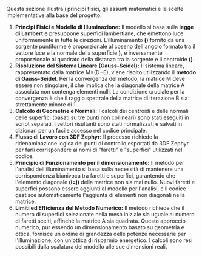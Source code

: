 Questa sezione illustra i principi fisici, gli assunti matematici e le scelte implementative alla base del progetto.

1. **Principi Fisici e Modello di Illuminazione:** Il modello si basa sulla **legge di Lambert** e presuppone superfici lambertiane, che emettono luce uniformemente in tutte le direzioni. L'illuminamento **()** fornito da una sorgente puntiforme è proporzionale al coseno dell'angolo formato tra il vettore luce e la normale della superficie **),** e inversamente proporzionale al quadrato della distanza tra la sorgente e il centroide **().**
2. **Risoluzione del Sistema Lineare (Gauss-Seidel):** Il sistema lineare, rappresentato dalla matrice M=(D−E), viene risolto utilizzando il **metodo di Gauss-Seidel**. Per la convergenza del metodo, la matrice M deve essere non singolare, il che implica che la diagonale della matrice A associata non contenga elementi nulli. La condizione cruciale per la convergenza è che il raggio spettrale della matrice di iterazione B sia strettamente minore di 1.
3. **Calcolo di Geometrie e Normali:** I calcoli dei centroidi e delle normali delle superfici (basati su tre punti non collineari) sono stati eseguiti in script separati. I vettori risultanti sono stati normalizzati e salvati in dizionari per un facile accesso nel codice principale.
4. **Flusso di Lavoro con 3DF Zephyr:** Il processo richiede la ridenominazione logica dei punti di controllo esportati da 3DF Zephyr per farli corrispondere ai nomi di "faretti" e "superfici" utilizzati nel codice.
5. **Principio di Funzionamento per il dimensionamento:** Il metodo per l'analisi dell'illuminamento si basa sulla necessità di mantenere una corrispondenza biunivoca tra faretti e superfici, garantendo che l'elemento diagonale **(i=j)** della matrice non sia mai nullo. Nuovi faretti e superfici possono essere aggiunti al modello per l'analisi, e il codice gestisce automaticamente l'aggiunta di elementi non diagonali nella matrice.
6. **Limiti ed Efficienza del Metodo Numerico:** Il metodo richiede che il numero di superfici selezionate nella mesh iniziale sia uguale al numero di faretti scelti, affinché la matrice A sia quadrata. Questo approccio numerico, pur essendo un dimensionamento basato su geometria e ottica, fornisce un ordine di grandezza delle potenze necessarie per l'illuminazione, con un'ottica di risparmio energetico. I calcoli sono resi possibili dalla scalatura del modello alle sue dimensioni reali.